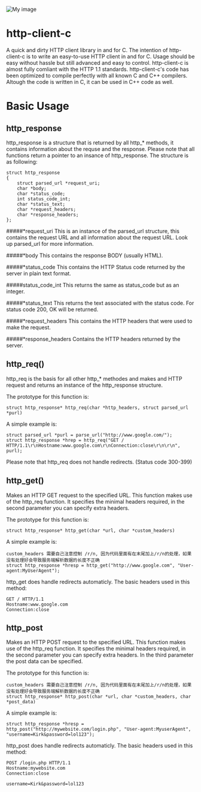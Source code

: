 ![My image](http://i.imgur.com/bYam0RK.png)

http-client-c
=============

A quick and dirty HTTP client library in and for C. The intention of http-client-c is to write an easy-to-use HTTP client in and for C.
Usage should be easy without hassle but still advanced and easy to control. http-client-c is almost fully comliant with the HTTP 1.1 standards.
http-client-c's code has been optimized to compile perfectly with all known C and C++ compilers. Altough the code is written
in C, it can be used in C++ code as well.

Basic Usage
===============
http_response 
-------------
http_response is a structure that is returned by all http_* methods, it contains information about the requse and the response.
Please note that all functions return a pointer to an insance of http_response. The structure is as following:

	struct http_response
	{
		struct parsed_url *request_uri;
		char *body;
		char *status_code;
		int status_code_int;
		char *status_text;
		char *request_headers;
		char *response_headers;
	};
	
#####*request_uri
This is an instance of the parsed_url structure, this contains the request URL and all information about the request
URL. Look up parsed_url for more information.

#####*body
This contains the response BODY (usually HTML).

#####*status_code
This contains the HTTP Status code returned by the server in plain text format.

#####status_code_int
This returns the same as status_code but as an integer.

#####*status_text
This returns the text associated with the status code. For status code 200, OK will be returned.

#####*request_headers
This contains the HTTP headers that were used to make the request.

#####*response_headers
Contains the HTTP headers returned by the server.

http_req()
-------------
http_req is the basis for all other http_* methodes and makes and HTTP request and returns an instance of the http_response structure.

The prototype for this function is:

	struct http_response* http_req(char *http_headers, struct parsed_url *purl)
	
A simple example is:
	
	struct parsed_url *purl = parse_url("http://www.google.com/");
	struct http_response *hrep = http_req("GET / HTTP/1.1\r\nHostname:www.google.com\r\nConnection:close\r\n\r\n", purl);

Please note that http_req does not handle redirects. (Status code 300-399)

http_get()
-------------
Makes an HTTP GET request to the specified URL. This function makes use of the http_req function. It specifies
the minimal headers required, in the second parameter you can specify extra headers.

The prototype for this function is:

	struct http_response* http_get(char *url, char *custom_headers)
	
A simple example is:

	custom_headers 需要自己注意控制 /r/n, 因为代码里面有在末尾加上/r/n的处理，如果没有处理好会导致服务端解析数据的长度不正确
	struct http_response *hresp = http_get("http://www.google.com", "User-agent:MyUserAgent");
	
http_get does handle redirects automaticly. The basic headers used in this method:

	GET / HTTP/1.1
	Hostname:www.google.com
	Connection:close
	
http_post
------------
Makes an HTTP POST request to the specified URL. This function makes use of the http_req function. It specifies
the minimal headers required, in the second parameter you can specify extra headers. In the third parameter
the post data can be specified.

The prototype for this function is:
	
	custom_headers 需要自己注意控制 /r/n, 因为代码里面有在末尾加上/r/n的处理，如果没有处理好会导致服务端解析数据的长度不正确
	struct http_response* http_post(char *url, char *custom_headers, char *post_data)
	
A simple example is:

	struct http_response *hresp = http_post("http://mywebsite.com/login.php", "User-agent:MyuserAgent", "username=Kirk&password=lol123");
	
http_post does handle redirects automaticly. The basic headers used in this method:

	POST /login.php HTTP/1.1
	Hostname:mywebsite.com
	Connection:close
	
	username=Kirk&password=lol123
	

